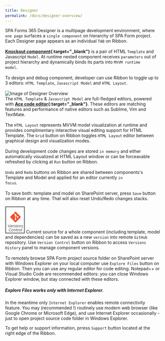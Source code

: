 ```yaml
---
title: Designer
permalink: /docs/designer-overview/
---
```


SPA Forms 365 Designer is a multipage development environment, where <code>one page</code> surfaces a <code>single component</code> on hierarchy of SPA Form project. Each Designer page appears as an individual <code>TAB</code> on Ribbon. 
<br>
<br/>
<b>[Knockout component](http://knockoutjs.com/documentation/component-overview.html){:target="_blank"}</b> is a pair of HTML <code>Template</code> and Javascript <code>Model</code>. At runtime nested component receives <code>parameters</code> out of project hierarchy and dynamically binds its parts into <code>MVVM runtime model</code>. 
<br/>
<br/>
To design and debug component, developer can use Ribbon to toggle up to 3 editors: <code>HTML Template</code>, <code>Javascript Model</code> and <code>HTML Layout</code>.    
<br/>
![Image of Designer Overview](/img/form-designer3.gif)
<br/>
The <code>HTML Template</code> & <code>Javascript Model</code> are full-fledged editors, powered with <b>[Ace code editor](https://ace.c9.io/#nav=about){:target="_blank"}</b>. These editors are matching features and performance of native editors such as Sublime, Vim and TextMate. 
<br/>
<br/>
The <code>HTML Layout</code> represents MVVM model visualization at runtime and provides complimentary interactive visual editing support for HTML Template. The <code>Grid</code> button on Ribbon toggles <code>HTML Layout</code> editor between graphical design and visualization modes. 
<br/>
<br/>
During development code changes are stored <code>in memory</code> and either automatically visualized at HTML Layout window or can be forceavable refreshed by clicking at <code>Run</code> button on Ribbon.
<br/>
<br/>
<code>Undo</code> and <code>Redo</code> buttons on Ribbon are shared between components's Template and Model and applied for an editor currently <code>in focus</code>. 
<br/>
<br/>
To save both: template and model on SharePoint server, press <code>Save</code> button on Ribbon at any time. That will also reset Undo/Redo changes stacks. 
<br/>
<br/>
![Image of Designer Overview](/img/versionscontrol.png) Current source for a whole component (including template, model and dependencies) can be saved as a new <code>version</code> into remote <code>GitHub</code> repository. Use <code>Version Control</code> button on Ribbon to access <code>Versions History</code> panel to manage component versions. 
<br/>
<br/>
To remotely browse SPA Form project source folder on SharePoint server with Windows Explorer on your local computer use <code>Explore Files</code> button on Ribbon. Then you can use any regular editor for code editing. Notepad++ or Visual Studio Code are recommended editors: you can close Windows Explorer window, but stay connected with these editors. 
<div class="note warning">
  <h5>Explore Files works only with Internet Explorer.</h5>
  <p>
    In the meantime only <code>Internet Explorer</code> enables remote connectivity feature. You may (recommended !) routinely use modern web browser (like Google Chrome or Microsoft Edge), and use Internet Explorer occasionally - just to open project source code folder in Windows Explorer.
  </p>
</div>
To get help or support information, prress <code>Support</code> button located at the right edge of the Ribbon. 

<div class="mobile-side-scroller" style="display:none;">
<table>
  <thead>
    <tr>
      <th>RIBBON CONTROL</th>
      <th><span class="filter">FUNCTIONAL</span> and <span class="output">DESCRIPTION</span></th>
    </tr>
  </thead>
  <tbody>
    <tr>
      <td class="align-center">
        <p class="name"><strong>Relative URL</strong></p>
      </td>
      <td >
        <p>
        <code>Undo</code> and <code>Redo</code> buttons on Ribbon are shared between components's Template and Model and applied for an editor currently <code>in focus</code>.         
        </p>
      </td>
    </tr>
    <tr>
      <td class="align-center">
        <p class="name"><strong>Relative URL</strong></p>
      </td>
      <td >
        <p>
        To save both: template and model on SharePoint server, press <code>Save</code> button on Ribbon at any time. That will also reset Undo/Redo changes stacks.         
        </p>
      </td>
    </tr>
    <tr>
      <td class="align-center">
        <p class="name"><strong>Relative URL</strong></p>
      </td>
      <td >
        <p>
        Current source for a whole component (including template, model and dependencies) can be saved as a new <code>version</code> into remote <code>GitHub</code> repository. Use <code>Version Control</code> button on Ribbon to access <code>Versions History</code> panel to manage component versions.          
        </p>
      </td>
    </tr>
    <tr>
      <td class="align-center">
        <p class="name"><strong>Relative URL</strong></p>
      </td>
      <td >
        <p>
        To remotely browse SPA Form project source folder on SharePoint server with Windows Explorer on your local computer use <code>Explore Files</code> button on Ribbon. Then you can use any regular editor for code editing. Notepad++ or Visual Studio Code are recommended editors: you can close Windows Explorer window, but stay connected with these editors.          
        </p>
      </td>
    </tr>
    <tr>
      <td class="align-center">
        <p class="name"><strong>Relative URL</strong></p>
      </td>
      <td >
        <p>
        To get help or support information, prress <code>Support</code> button located at the right edge of the Ribbon.          
        </p>
      </td>
    </tr>
  </tbody>
</table>
</div>
